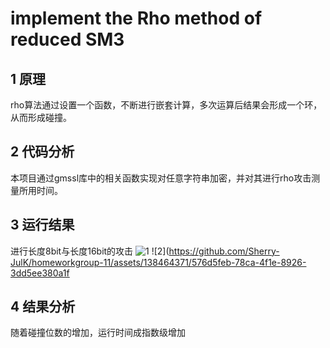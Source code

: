 # implement the Rho method of reduced SM3

## 1 原理
rho算法通过设置一个函数，不断进行嵌套计算，多次运算后结果会形成一个环，从而形成碰撞。

## 2 代码分析
本项目通过gmssl库中的相关函数实现对任意字符串加密，并对其进行rho攻击测量所用时间。

## 3 运行结果
进行长度8bit与长度16bit的攻击
![1](https://github.com/Sherry-JulK/homeworkgroup-11/assets/138464371/e96b9905-0dd1-4e8f-b720-0a1ac1e2e4c3)
![2](https://github.com/Sherry-JulK/homeworkgroup-11/assets/138464371/576d5feb-78ca-4f1e-8926-3dd5ee380a1f

## 4 结果分析
随着碰撞位数的增加，运行时间成指数级增加
